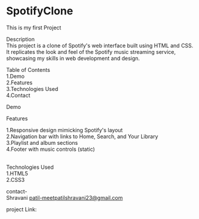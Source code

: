 # SpotifyClone
This is my first Project

Description<br>
This project is a clone of Spotify's web interface built using HTML and CSS. It replicates the look and feel of the Spotify music streaming service, showcasing my skills in web development and design.

Table of Contents<br>
1.Demo<br>
2.Features<br>
3.Technologies Used<br>
4.Contact<br>

Demo




Features<br>

1.Responsive design mimicking Spotify's layout<br>
2.Navigation bar with links to Home, Search, and Your Library<br>
3.Playlist and album sections<br>
4.Footer with music controls (static)<br>
<br>

Technologies Used<br>
1.HTML5<br>
2.CSS3<br>

contact-<br>
Shravani patil-meetpatilshravani23@gmail.com<br>

project Link:

